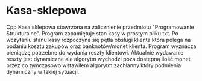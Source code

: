# Kasa-sklepowa
Cpp
Kasa sklepowa stowrzona na zalicznienie przedmiotu "Programowanie Strukturalne". Program zapamiętuje stan kasy w prostym pliku txt. Po wczytaniu stanu kasy rozpoczyna się pętla obsługi klienta która polega na podaniu kosztu zakupów oraz banknotów/monet klienta. Program wyznacza pieniądzę potrzebne do wydania reszty klientowi. Aktualnie wydawanie reszty jest dynamiczne ale algorytm wychodzi poza dostępną ilość monet przez co tymczasowo wstawiłem algorytm zachłanny który podmienia dynamiczny w takiej sytuacji.
